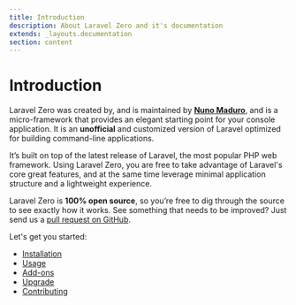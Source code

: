 ```yaml
---
title: Introduction
description: About Laravel Zero and it's documentation
extends: _layouts.documentation
section: content
---
```


# Introduction

Laravel Zero was created by, and is maintained by **[Nuno Maduro](https://github.com/nunomaduro)**, and is
a micro-framework that provides an elegant starting point for your console application. It is an **unofficial**
and customized version of Laravel optimized for building command-line applications.

It’s built on top of the latest release of Laravel, the most popular PHP web framework. Using Laravel Zero, you are free to take
advantage of Laravel's core great features, and at the same time leverage minimal application structure and a lightweight experience.

Laravel Zero is **100% open source**, so you’re free to dig through the source to see exactly how it works. See something that needs to be improved? Just send us a [pull request on GitHub](https://github.com/laravel-zero).

Let's get you started:
- [Installation](/docs/installation)
- [Usage](docs/commands/)
- [Add-ons](/docs/add-ons)
- [Upgrade](/docs/upgrade)
- [Contributing](/docs/contributing)
